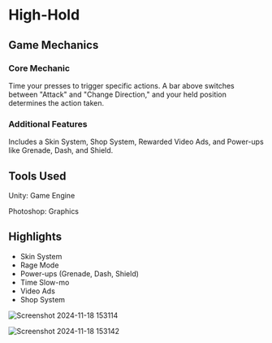 # High-Hold

## Game Mechanics

### Core Mechanic

Time your presses to trigger specific actions. A bar above switches between "Attack" and "Change Direction," and your held position determines the action taken.

### Additional Features 
Includes a Skin System, Shop System, Rewarded Video Ads, and Power-ups like Grenade, Dash, and Shield.

## Tools Used
Unity: Game Engine

Photoshop: Graphics

## Highlights
- Skin System
- Rage Mode
- Power-ups (Grenade, Dash, Shield)
- Time Slow-mo
- Video Ads
- Shop System
  
![Screenshot 2024-11-18 153114](https://github.com/user-attachments/assets/c1851bb4-cde3-4557-8d2d-7677feb46113)

![Screenshot 2024-11-18 153142](https://github.com/user-attachments/assets/4c5d7215-3a4c-48a1-bacb-f119ff02b3ef)
  
